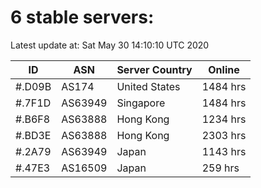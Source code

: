 # 6 stable servers:

Latest update at: Sat May 30 14:10:10 UTC 2020

| ID | ASN | Server Country | Online |
| -- | --- | -------------- | ------ |
| #.D09B | AS174 | United States | 1484 hrs |
| #.7F1D | AS63949 | Singapore | 1484 hrs |
| #.B6F8 | AS63888 | Hong Kong | 1234 hrs |
| #.BD3E | AS63888 | Hong Kong | 2303 hrs |
| #.2A79 | AS63949 | Japan | 1143 hrs |
| #.47E3 | AS16509 | Japan | 259 hrs |

